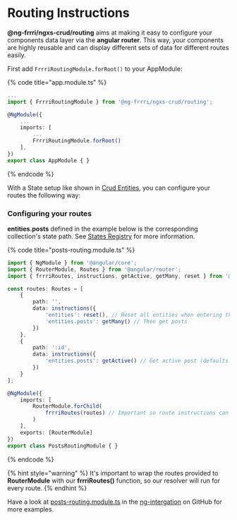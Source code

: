 # Routing Instructions

**@ng-frrri/ngxs-crud/routing** aims at making it easy to configure your components data layer via the **angular router**. This way, your components are highly reusable and can display different sets of data for different routes easily.

First add `FrrriRoutingModule.forRoot()` to your AppModule:

{% code title="app.module.ts" %}
```typescript
...
import { FrrriRoutingModule } from '@ng-frrri/ngxs-crud/routing';

@NgModule({
    ...
    imports: [
        ...
        FrrriRoutingModule.forRoot()
    ],
})
export class AppModule { }
```
{% endcode %}

With a State setup like shown in [Crud Entities](crud-entities.md), you can configure your routes the following way:

### **Configuring your routes**

**entities.posts** defined in the example below is the corresponding collection's state path. See [States Registry](../recipes/states-registry.md) for more information.

{% code title="posts-routing.module.ts" %}
```typescript
import { NgModule } from '@angular/core';
import { RouterModule, Routes } from '@angular/router';
import { frrriRoutes, instructions, getActive, getMany, reset } from '@ng-frrri/ngxs-crud/routing';

const routes: Routes = [
    {
        path: '',
        data: instructions({
            'entities': reset(), // Reset all entities when entering the route
            'entities.posts': getMany() // Then get posts
        })
    },
    {
        path: ':id',
        data: instructions({
            'entities.posts': getActive() // Get active post (defaults to set param :id active)
        })
    }
];

@NgModule({
    imports: [
        RouterModule.forChild(
            frrriRoutes(routes) // Important so route instructions can be resolved
        )
    ],
    exports: [RouterModule]
})
export class PostsRoutingModule { }
```
{% endcode %}

{% hint style="warning" %}
It's important to wrap the routes provided to **RouterModule** with our **frrriRoutes\(\)** function, so our resolver will run for every route.
{% endhint %}

Have a look at [posts-routing.module.ts](https://github.com/bitflut/frrri/blob/master/apps/ng-integration/src/app/posts/posts-routing.module.ts) in the [ng-intergation](https://github.com/bitflut/frrri/blob/master/apps/ng-integration) on GitHub for more examples.

